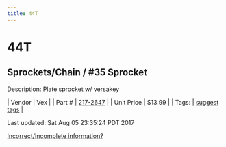 ```yaml
---
title: 44T
---
```


# 44T
## Sprockets/Chain / #35 Sprocket
Description: 	Plate sprocket w/ versakey 

| Vendor | Vex | 
| Part # | [217-2647](http://www.vexrobotics.com/vexpro/motion/sprockets-and-chain/35-sprockets.html) | 
| Unit Price | $13.99 | 
| Tags: | [suggest tags](https://docs.google.com/forms/d/e/1FAIpQLSeWyY8v3RgOty-MyWmh9U0iivNYN_molChYyS-0U-o-kOAv_g/viewform) | 

Last updated: Sat Aug 05 23:35:24 PDT 2017

 [Incorrect/Incomplete information?](https://docs.google.com/forms/d/e/1FAIpQLSeWyY8v3RgOty-MyWmh9U0iivNYN_molChYyS-0U-o-kOAv_g/viewform)